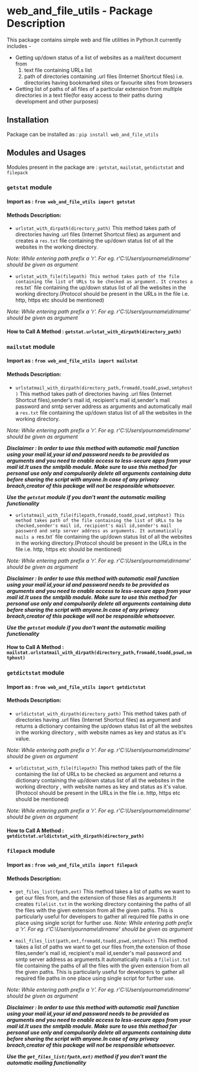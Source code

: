 # web_and_file_utils - Package Description
This package contains simple web and file utilities in Python.It currently includes -
* Getting up/down status of a list of websites as a mail/text document from
  1. text file containing URLs list
  2. path of directories containing .url files (Internet Shortcut files) i.e. directories having bookmarked sites or favourite sites from        browsers
* Getting list of paths of all files of a particular extension from multiple directories in a text file(for easy access to their paths       during development and other purposes)

## Installation
Package can be installed as :
`pip install web_and_file_utils`

## Modules and Usages
Modules present in the package are : `getstat`, `mailstat`, `getdictstat` and `filepack`

### `getstat` module
#### Import as : `from web_and_file_utils import getstat`
#### Methods Description:
* `urlstat_with_dirpath(directory_path)`
This method takes path of directories having .url files (Internet Shortcut files) as argument and creates a `res.txt` file containing the up/down status list of all the websites in the working directory.

 *Note: While entering path prefix a 'r'. For eg. r'C:\Users\yourname\dirname' should be given as argument*
 
 * `urlstat_with_file(filepath)
 This method takes path of the file containing the list of URLs to be checked as argument. It creates a `res.txt` file containing the up/down status list of all the websites in the working directory.(Protocol should be present in the URLs in the file i.e. http, https etc should be mentioned)
 
*Note: While entering path prefix a 'r'. For eg. r'C:\Users\yourname\dirname' should be given as argument*

#### How to Call A Method : `getstat.urlstat_with_dirpath(directory_path)`

### `mailstat` module
#### Import as : `from web_and_file_utils import mailstat`
#### Methods Description:
* `urlstatmail_with_dirpath(directory_path,fromadd,toadd,pswd,smtphost)`
This method takes path of directories having .url files (Internet Shortcut files),sender's mail id, recipient's mail id,sender's mail password and smtp server address as arguments and automatically mail a `res.txt` file containing the up/down status list of all the websites in the working directory.

 *Note: While entering path prefix a 'r'. For eg. r'C:\Users\yourname\dirname' should be given as argument*
 
***Disclaimer : In order to use this method with automatic mail function using your mail id,your id and password needs to be provided as arguments and you need to enable access to less-secure apps from your mail id.It uses the smtplib module. Make sure to use this method for personal use only and compulsorily delete all arguments containing data before sharing the script with anyone.In case of any privacy breach,creator of this package will not be responsible whatsoever.***

***Use the `getstat` module if you don't want the automatic mailing functionality***
 
 * `urlstatmail_with_file(filepath,fromadd,toadd,pswd,smtphost)
 This method takes path of the file containing the list of URLs to be checked,sender's mail id, recipient's mail id,sender's mail password and smtp server address as arguments. It automatically mails a `res.txt` file containing the up/down status list of all the websites in the working directory.(Protocol should be present in the URLs in the file i.e. http, https etc should be mentioned)

*Note: While entering path prefix a 'r'. For eg. r'C:\Users\yourname\dirname' should be given as argument*

***Disclaimer : In order to use this method with automatic mail function using your mail id,your id and password needs to be provided as arguments and you need to enable access to less-secure apps from your mail id.It uses the smtplib module. Make sure to use this method for personal use only and compulsorily delete all arguments containing data before sharing the script with anyone.In case of any privacy breach,creator of this package will not be responsible whatsoever.***

***Use the `getstat` module if you don't want the automatic mailing functionality***

#### How to Call A Method : `mailstat.urlstatmail_with_dirpath(directory_path,fromadd,toadd,pswd,smtphost)`

### `getdictstat` module
#### Import as : `from web_and_file_utils import getdictstat`
#### Methods Description:
* `urldictstat_with_dirpath(directory_path)`
This method takes path of directories having .url files (Internet Shortcut files) as argument and returns a dictionary containing the up/down status list of all the websites in the working directory , with website names as key and status as it's value.
 
 *Note: While entering path prefix a 'r'. For eg. r'C:\Users\yourname\dirname' should be given as argument*
 
 * `urldictstat_with_file(filepath)`
 This method takes path of the file containing the list of URLs to be checked as argument and returns a dictionary containing the up/down status list of all the websites in the working directory , with website names as key and status as it's value.(Protocol should be present in the URLs in the file i.e. http, https etc should be mentioned)
 
*Note: While entering path prefix a 'r'. For eg. r'C:\Users\yourname\dirname' should be given as argument*

#### How to Call A Method : `getdictstat.urldictstat_with_dirpath(directory_path)`

### `filepack` module
#### Import as : `from web_and_file_utils import filepack`
#### Methods Description:
* `get_files_list(fpath,ext)`
This method takes a list of paths we want to get our files from, and the extension of those files as arguments.It creates `filelist.txt` in the working directory containing the paths of all the files with the given extension from all the given paths.
This is particularly useful for developers to gather all required file paths in one place using single script for further use.
 *Note: While entering path prefix a 'r'. For eg. r'C:\Users\yourname\dirname' should be given as argument*
 
 * `mail_files_list(path,ext,fromadd,toadd,pswd,smtphost)`
 This method takes a list of paths we want to get our files from,the extension of those files,sender's mail id, recipient's mail id,sender's mail password and smtp server address as arguments.It automatically mails a `filelist.txt` file containing the paths of all the files with the given extension from all the given paths.
This is particularly useful for developers to gather all required file paths in one place using single script for further use.

 *Note: While entering path prefix a 'r'. For eg. r'C:\Users\yourname\dirname' should be given as argument*
 
 ***Disclaimer : In order to use this method with automatic mail function using your mail id,your id and password needs to be provided as arguments and you need to enable access to less-secure apps from your mail id.It uses the smtplib module. Make sure to use this method for personal use only and compulsorily delete all arguments containing data before sharing the script with anyone.In case of any privacy breach,creator of this package will not be responsible whatsoever.***

***Use the `get_files_list(fpath,ext)` method if you don't want the automatic mailing functionality***



